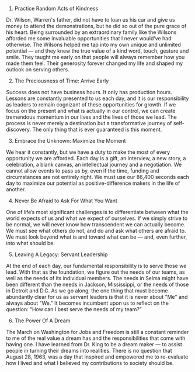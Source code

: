 1. Practice Random Acts of Kindness

Dr. Wilson, Warren's father, did not have to loan us his car and give us money to attend the demonstrations, but he did so out of the pure grace of his heart. Being surrounded by an extraordinary family like the Wilsons afforded me some invaluable opportunities that I never would’ve had otherwise. The Wilsons helped me tap into my own unique and unlimited potential — and they knew the true value of a kind word, touch, gesture and smile. They taught me early on that people will always remember how you made them feel. Their generosity forever changed my life and shaped my outlook on serving others.

2. The Preciousness of Time: Arrive Early

Success does not have business hours. It only has production hours. Lessons are constantly presented to us each day, and it is our responsibility as leaders to remain cognizant of these opportunities for growth. If we focus on the present and what is actually in our control, we can create tremendous momentum in our lives and the lives of those we lead. The process is never merely a destination but a transformative journey of self-discovery. The only thing that is ever guaranteed is this moment.

3. Embrace the Unknown: Maximize the Moment

We hear it constantly, but we have a duty to make the most of every opportunity we are afforded. Each day is a gift, an interview, a new story, a celebration, a blank canvas, an intellectual journey and a negotiation. We cannot allow events to pass us by, even if the time, funding and circumstances are not entirely right. We must use our 86,400 seconds each day to maximize our potential as positive-difference makers in the life of another.

4. Never Be Afraid to Ask For What You Want

One of life’s most significant challenges is to differentiate between what the world expects of us and what we expect of ourselves. If we simply strive to be normal, we will never know how transcendent we can actually become. We must see what others do not, and do and ask what others are afraid to. We must look beyond what is and toward what can be — and, even further, into what should be.

5. Leaving A Legacy: Servant Leadership

At the end of each day, our fundamental responsibility is to serve those we lead. With that as the foundation, we figure out the needs of our teams, as well as the needs of its individual members. The needs in Selma might have been different than the needs in Jackson, Mississippi, or the needs of those in Detroit and D.C. As we go along, the one thing that must become abundantly clear for us as servant leaders is that it is never about "Me" and always about "We." It becomes incumbent upon us to reflect on the question: “How can I best serve the needs of my team?”

6. The Power Of A Dream

The March on Washington for Jobs and Freedom is still a constant reminder to me of the real value a dream has and the responsibilities that come with having one. I have learned from Dr. King to be a dream maker — to assist people in turning their dreams into realities. There is no question that August 28, 1963, was a day that inspired and empowered me to re-evaluate how I lived and what I believed my contributions to society should be.
